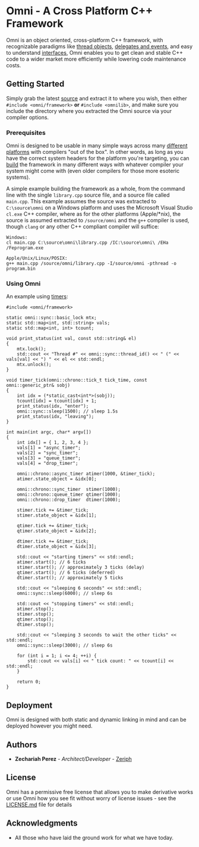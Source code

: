 # Omni - A Cross Platform C++ Framework

Omni is an object oriented, cross-platform C++ framework, with recognizable paradigms like [thread objects](https://zeriph.com/omni/docs/examples/threading.html), [delegates and events](https://zeriph.com/omni/docs/examples/delegates_and_events.html), and easy to understand [interfaces](https://zeriph.com/omni/docs/classes/index.html), Omni enables you to get clean and stable C++ code to a wider market more efficiently while lowering code maintenance costs.

## Getting Started

Simply grab the latest [source](https://zeriph.com/omni/files/src.zip) and extract it to where you wish, then either `#include <omni/framework>` **or** `#include <omnilib>`, and make sure you include the directory where you extracted the Omni source via your compiler options.

### Prerequisites

Omni is designed to be usable in many simple ways across many [different platforms](https://zeriph.com/omni/xplat.html) with compilers "out of the box". In other words, as long as you have the correct system headers for the platform you're targeting, you can [build](https://zeriph.com/omni/docs/build/index.html) the framework in many different ways with whatever compiler your system might come with (even older compilers for those more esoteric systems).

A simple example building the framework as a whole, from the command line with the single `library.cpp` source file, and a source file called `main.cpp`. This example assumes the source was extracted to `C:\source\omni` on a Windows platform and uses the Microsoft Visual Studio `cl.exe` C++ compiler, where as for the other platforms (Apple/*nix), the source is assumed extracted to `/source/omni` and the `g++` compiler is used, though `clang` or any other C++ compliant compiler will suffice:
```
Windows:
cl main.cpp C:\source\omni\library.cpp /IC:\source\omni\ /EHa /Feprogram.exe

Apple/Unix/Linux/POSIX:
g++ main.cpp /source/omni/library.cpp -I/source/omni -pthread -o program.bin
```

### Using Omni

An example using [timers](https://zeriph.com/omni/docs/examples/timers.html):

```
#include <omni/framework>

static omni::sync::basic_lock mtx;
static std::map<int, std::string> vals;
static std::map<int, int> tcount;

void print_status(int val, const std::string& el)
{
    mtx.lock();
    std::cout << "Thread #" << omni::sync::thread_id() << " (" << vals[val] << ") " << el << std::endl;
    mtx.unlock();
}

void timer_tick(omni::chrono::tick_t tick_time, const omni::generic_ptr& sobj)
{
    int idx = (*static_cast<int*>(sobj));
    tcount[idx] = tcount[idx] + 1;
    print_status(idx, "enter");
    omni::sync::sleep(1500); // sleep 1.5s
    print_status(idx, "leaving");
}

int main(int argc, char* argv[])
{
    int idx[] = { 1, 2, 3, 4 };
    vals[1] = "async_timer";
    vals[2] = "sync_timer";
    vals[3] = "queue_timer";
    vals[4] = "drop_timer";
    
    omni::chrono::async_timer atimer(1000, &timer_tick);
    atimer.state_object = &idx[0];
    
    omni::chrono::sync_timer  stimer(1000);
    omni::chrono::queue_timer qtimer(1000);
    omni::chrono::drop_timer  dtimer(1000);

    stimer.tick += &timer_tick;
    stimer.state_object = &idx[1];
    
    qtimer.tick += &timer_tick;
    qtimer.state_object = &idx[2];
    
    dtimer.tick += &timer_tick;
    dtimer.state_object = &idx[3];
    
    std::cout << "starting timers" << std::endl;
    atimer.start(); // 6 ticks
    stimer.start(); // approximately 3 ticks (delay)
    qtimer.start(); // 6 ticks (deferred)
    dtimer.start(); // approximately 5 ticks
    
    std::cout << "sleeping 6 seconds" << std::endl;
    omni::sync::sleep(6000); // sleep 6s
    
    std::cout << "stopping timers" << std::endl;
    atimer.stop();
    stimer.stop();
    qtimer.stop();
    dtimer.stop();
    
    std::cout << "sleeping 3 seconds to wait the other ticks" << std::endl;
    omni::sync::sleep(3000); // sleep 6s
    
    for (int i = 1; i <= 4; ++i) {
        std::cout << vals[i] << " tick count: " << tcount[i] << std::endl;
    }
    
    return 0;
}
```

## Deployment

Omni is designed with both static and dynamic linking in mind and can be deployed however you might need.

## Authors

* **Zechariah Perez** - *Architect/Developer* - [Zeriph](https://github.com/Zeriph)

## License

Omni has a permissive free license that allows you to make derivative works or use Omni how you see fit without worry of license issues - see the [LICENSE.md](LICENSE.md) file for details

## Acknowledgments
 
* All those who have laid the ground work for what we have today.

